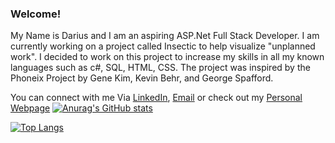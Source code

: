 ### Welcome!

My Name is Darius and I am an aspiring ASP.Net Full Stack Developer. I am currently working on a project called Insectic to help visualize "unplanned work". I decided to work on this project to increase my skills in all my known languages such as c#, SQL, HTML, CSS. The project was inspired by the Phoneix Project by Gene Kim, Kevin Behr, and George Spafford. 

You can connect with me Via <a href="https://www.linkedin.com/in/darius-dubose/">LinkedIn</a>, <a href="mailto:darius.dubose1@gmail.com">Email</a> or check out my <a href="http://www.dariusdubose.com">Personal Webpage</a>
[![Anurag's GitHub stats](https://github-readme-stats.vercel.app/api?username=Darius-D)](https://github.com/anuraghazra/github-readme-stats)

[![Top Langs](https://github-readme-stats.vercel.app/api/top-langs/?username=Darius-D&layout=compact)](https://github.com/anuraghazra/github-readme-stats)
<!--
**Darius-D/Darius-D** is a ✨ _special_ ✨ repository because its `README.md` (this file) appears on your GitHub profile.

Here are some ideas to get you started:

- 🔭 I’m currently working on ...
- 🌱 I’m currently learning ...
- 👯 I’m looking to collaborate on ...
- 🤔 I’m looking for help with ...
- 💬 Ask me about ...
- 📫 How to reach me: ...
- 😄 Pronouns: ...
- ⚡ Fun fact: ...
-->
